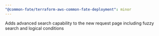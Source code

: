 ```yaml
---
"@common-fate/terraform-aws-common-fate-deployment": minor
---
```


Adds advanced search capability to the new request page including fuzzy search and logical conditions
